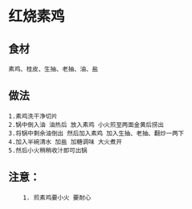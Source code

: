 # 红烧素鸡

## 食材
```
素鸡、桂皮、生抽、老抽、油、盐
```
## 做法
```
1.素鸡洗干净切片
2.锅中倒入油 油热后 放入素鸡 小火煎至两面金黄后捞出 
3.将锅中剩余油倒出 然后加入素鸡 加入生抽、老抽、翻炒一两下
4.加入半碗清水 加盐 加糖调味 大火煮开
5.然后小火稍稍收汁即可出锅
```

## 注意：
```$xslt
    1. 煎素鸡要小火 要耐心
```